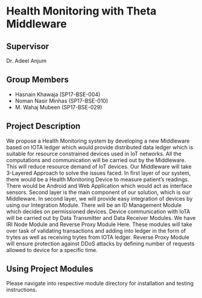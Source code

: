 # Health Monitoring with Theta Middleware
## Supervisor
Dr. Adeel Anjum

## Group Members
- Hasnain Khawaja (SP17-BSE-004)
- Noman Nasir Minhas (SP17-BSE-010)
- M. Wahaj Mubeen (SP17-BSE-029)

## Project Description
We propose a Health Monitoring system by developing a new Middleware based on IOTA ledger which would provide distributed data ledger which is suitable for resource constrained devices used in IoT networks. All the computations and communication will be carried out by the Middleware. This will reduce resource demand of IoT devices. Our Middleware will take 3-Layered Approach to solve the issues faced. In first layer of our system, there would be a Health Monitoring Device to measure patient’s readings. There would be Android and Web Application which would act as interface sensors. Second layer is the main component of our solution, which is our Middleware. In second layer, we will provide easy integration of devices by using our Integration Module. There will be an ID Management Module which decides on permissioned devices. Device communication with IoTA will be carried out by Data Transmitter and Data Receiver Modules. We have IRI Node Module and Reverse Proxy Module Here. These modules will take over task of validating transactions and adding into ledger in the form of trytes as well as receiving trytes from IOTA ledger. Reverse Proxy Module will ensure protection against DDoS attacks by defining number of requests allowed to device for a specific time.

## Using Project Modules
Please navigate into respective module directory for installation and testing instructions.